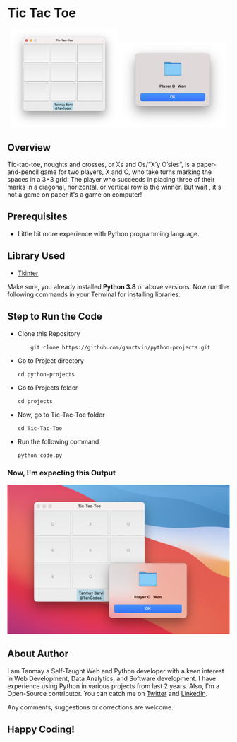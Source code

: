 # Tic Tac Toe

<p align="center">
  <img width="48%" src="output.png" />
  <img width="48%" src="result.png" />
</p>

## Overview

Tic-tac-toe, noughts and crosses, or Xs and Os/“X’y O’sies”, is a paper-and-pencil game for two players, X and O, who take turns marking the spaces in a 3×3 grid. The player who succeeds in placing three of their marks in a diagonal, horizontal, or vertical row is the winner.
But wait , it's not a game on paper it's a game on computer!

## Prerequisites

- Little bit more experience with Python programming language.

## Library Used

- [Tkinter](https://docs.python.org/3/library/tkinter.html)

Make sure, you already installed **Python 3.8** or above versions. Now run the following commands in your Terminal for installing libraries.

## Step to Run the Code

- Clone this Repository

  ```
      git clone https://github.com/gaurtvin/python-projects.git
  ```

- Go to Project directory

  ```
  cd python-projects
  ```

- Go to Projects folder

  ```
  cd projects
  ```

- Now, go to Tic-Tac-Toe folder

  ```
  cd Tic-Tac-Toe
  ```

- Run the following command
  ```
  python code.py
  ```

### Now, I'm expecting this Output

![Image](output-final.png)

## About Author

I am Tanmay a Self-Taught Web and Python developer with a keen interest in Web Development, Data Analytics, and Software development. I have experience using Python in various projects from last 2 years. Also, I'm a Open-Source contributor. You can catch me on [Twitter](https://twitter.com/TanCodes) and [LinkedIn](https://linkedin.com/in/tanmay-barvi-2a0206126).

Any comments, suggestions or corrections are welcome.

## Happy Coding!
